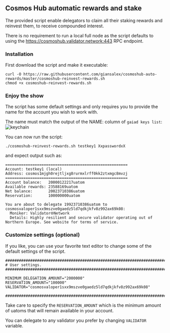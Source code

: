 ## Cosmos Hub automatic rewards and stake

The provided script enable delegators to claim all their staking rewards and reinvest them, to receive compounded interest.

There is no requirement to run a local full node as the script defaults to using the https://cosmoshub.validator.network:443 RPC endpoint.


### Installation

First download the script and make it executable:
```
curl -O https://raw.githubusercontent.com/giansalex/cosmoshub-auto-rewards/master/cosmoshub-reinvest-rewards.sh
chmod +x cosmoshub-reinvest-rewards.sh
```

### Enjoy the show

The script has some default settings and only requires you to provide the name for the account you wish to work with.

The name must match the output of the NAME: column of `gaiad keys list`:  
![keychain](https://validator.network/img/gaiacli01.png "gaiad keys list output")

You can now run the script:
```
./cosmoshub-reinvest-rewards.sh testkey1 XxpasswordxX
```

and expect output such as:

```
======================================================
Account: testkey1 (local)
Address: cosmos1mjgh0rejtljxg8rurmxlrff0kk2ztxmgc8mvzj
======================================================
Account balance:   20000122217uatom
Available rewards: 23588169uatom
Net balance:       20023710386uatom
Reservation:       100000000uatom

You are about to delegate 19923710386uatom to cosmosvaloper1sxx9mszve0gaedz5ld7qdkjkfv8z992ax69k08:
  Moniker: Validator🌐Network
  Details: Highly resilient and secure validator operating out of Northern Europe. See website for terms of service.
```

### Customize settings (optional)
If you like, you can use your favorite text editor to change some of the default settings of the script.

```
##############################################################################
# User settings.
##############################################################################

MINIMUM_DELEGATION_AMOUNT="2000000"
RESERVATION_AMOUNT="100000"
VALIDATOR="cosmosvaloper1sxx9mszve0gaedz5ld7qdkjkfv8z992ax69k08"

##############################################################################
```

Take care to specify the `RESERVATION_AMOUNT` which is the minimum amount of uatoms that will remain available in your account.

You can delegate to any validator you prefer by changing `VALIDATOR` variable.
